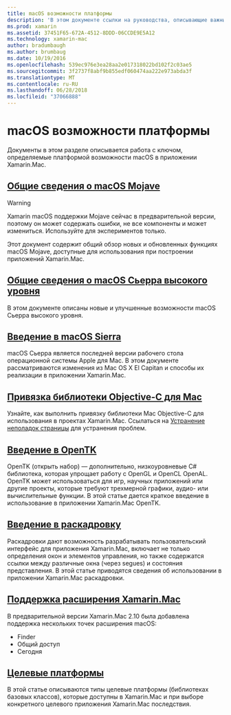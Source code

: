 ```yaml
---
title: macOS возможности платформы
description: 'В этом документе ссылки на руководства, описывающие важные macOS и компоненты платформы Xamarin.Mac: OpenTK, раскадровки, расширения и многое другое.'
ms.prod: xamarin
ms.assetid: 37451F65-672A-4512-8DDD-06CCDE9E5A12
ms.technology: xamarin-mac
author: bradumbaugh
ms.author: brumbaug
ms.date: 10/19/2016
ms.openlocfilehash: 539ec976e3ea28aa2e017318022bd102f2c03ae5
ms.sourcegitcommit: 3f2737f8abf9b855edf060474aa222e973abda3f
ms.translationtype: MT
ms.contentlocale: ru-RU
ms.lasthandoff: 06/28/2018
ms.locfileid: "37066888"
---
```

# <a name="macos-platform-features"></a>macOS возможности платформы

Документы в этом разделе описывается работа с ключом, определяемые платформой возможности macOS в приложении Xamarin.Mac.

## <a name="introduction-to-macos-mojavemacplatformintroduction-to-macos-mojaveindexmd"></a>[Общие сведения о macOS Mojave](~/mac/platform/introduction-to-macos-mojave/index.md)

> [!WARNING]
> Xamarin macOS поддержки Mojave сейчас в предварительной версии, поэтому он может содержать ошибки, не все компоненты и может измениться. Используйте для экспериментов только.

Этот документ содержит общий обзор новых и обновленных функциях macOS Mojave, доступные для использования при построении приложений Xamarin.Mac.

## <a name="introduction-to-macos-high-sierramacplatformintroduction-to-macos-high-sierraindexmd"></a>[Общие сведения о macOS Сьерра высокого уровня](~/mac/platform/introduction-to-macos-high-sierra/index.md)

В этом документе описаны новые и улучшенные возможности macOS Сьерра высокого уровня.

## <a name="introduction-to-macos-sierramacplatformintroduction-to-macos-sierraindexmd"></a>[Введение в macOS Sierra](~/mac/platform/introduction-to-macos-sierra/index.md)

macOS Сьерра является последней версии рабочего стола операционной системы Apple для Mac. В этом документе рассматриваются изменения из Mac OS X El Capitan и способы их реализации в приложении Xamarin.Mac.

## <a name="binding-objective-c-libraries-for-macbindingmd"></a>[Привязка библиотеки Objective-C для Mac](binding.md)

Узнайте, как выполнить привязку библиотеки Mac Objective-C для использования в проектах Xamarin.Mac.
Ссылаться на [Устранение неполадок страницы](~/cross-platform/macios/binding/troubleshooting.md) для устранения проблем.

## <a name="introduction-to-opentkmacplatformopentkmd"></a>[Введение в OpenTK](~/mac/platform/opentk.md)

OpenTK (открыть набор) — дополнительно, низкоуровневые C# библиотека, которая упрощает работу с OpenGL и OpenCL OpenAL. OpenTK может использоваться для игр, научных приложений или другие проекты, которые требуют трехмерной графики, аудио- или вычислительные функции. В этой статье дается краткое введение в использование в приложении Xamarin.Mac OpenTK.

## <a name="introduction-to-storyboardsmacplatformstoryboardsindexmd"></a>[Введение в раскадровку](~/mac/platform/storyboards/index.md)

Раскадровки дают возможность разрабатывать пользовательский интерфейс для приложения Xamarin.Mac, включает не только определения окон и элементов управления, но также содержатся ссылки между различные окна (через segues) и состояния представления. В этой статье приводятся сведения об использовании в приложении Xamarin.Mac раскадровки.

## <a name="xamarinmac-extension-supportmacplatformextensionsmd"></a>[Поддержка расширения Xamarin.Mac](~/mac/platform/extensions.md)

В предварительной версии Xamarin.Mac 2.10 была добавлена поддержка нескольких точек расширения macOS:

- Finder
- Общий доступ
- Сегодня

## <a name="target-frameworksmacplatformtarget-frameworkmd"></a>[Целевые платформы](~/mac/platform/target-framework.md)

В этой статье описываются типы целевые платформы (библиотеках базовых классов), которые доступны в Xamarin.Mac и при выборе конкретного целевого приложения Xamarin.Mac последствия.
